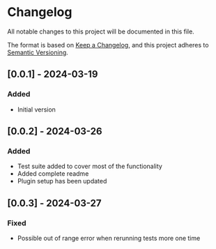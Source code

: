 # Changelog

All notable changes to this project will be documented in this file.

The format is based on [Keep a Changelog](https://keepachangelog.com/en/1.0.0/),
and this project adheres to [Semantic Versioning](https://semver.org/spec/v2.0.0.html).

## [0.0.1] - 2024-03-19

### Added
- Initial version

## [0.0.2] - 2024-03-26

### Added
- Test suite added to cover most of the functionality
- Added complete readme
- Plugin setup has been updated


## [0.0.3] - 2024-03-27

### Fixed
- Possible out of range error when rerunning tests more one time
